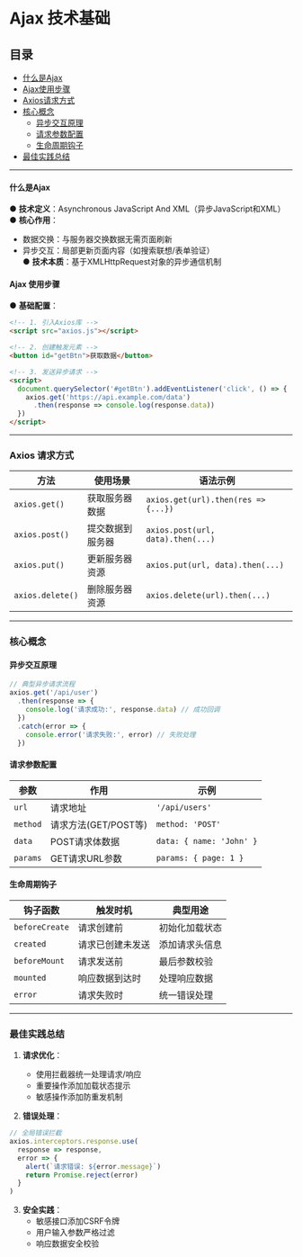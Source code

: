 # Ajax 技术基础
## 目录
- [什么是Ajax](#什么是ajax)
- [Ajax使用步骤](#ajax-使用步骤)
- [Axios请求方式](#axios-请求方式)
- [核心概念](#核心概念)
  - [异步交互原理](#异步交互原理)
  - [请求参数配置](#请求参数配置)
  - [生命周期钩子](#生命周期钩子)
- [最佳实践总结](#最佳实践总结)

---

#### 什么是Ajax
● **技术定义**：Asynchronous JavaScript And XML（异步JavaScript和XML）  
● **核心作用**：  
  - 数据交换：与服务器交换数据无需页面刷新  
  - 异步交互：局部更新页面内容（如搜索联想/表单验证）  
● **技术本质**：基于XMLHttpRequest对象的异步通信机制  

#### Ajax 使用步骤
● **基础配置**：  
```html
<!-- 1. 引入Axios库 -->
<script src="axios.js"></script>

<!-- 2. 创建触发元素 -->
<button id="getBtn">获取数据</button>

<!-- 3. 发送异步请求 -->
<script>
  document.querySelector('#getBtn').addEventListener('click', () => {
    axios.get('https://api.example.com/data')
      .then(response => console.log(response.data))
  })
</script>
```

---

### Axios 请求方式
| 方法       | 使用场景          | 语法示例                               |
|------------|-------------------|----------------------------------------|
| `axios.get()` | 获取服务器数据    | `axios.get(url).then(res => {...})`    |
| `axios.post()`| 提交数据到服务器  | `axios.post(url, data).then(...)`      |
| `axios.put()` | 更新服务器资源    | `axios.put(url, data).then(...)`       |
| `axios.delete()`| 删除服务器资源   | `axios.delete(url).then(...)`          |

---

### 核心概念
#### 异步交互原理
```javascript
// 典型异步请求流程
axios.get('/api/user')
  .then(response => {
    console.log('请求成功:', response.data) // 成功回调
  })
  .catch(error => {
    console.error('请求失败:', error) // 失败处理
  })
```

#### 请求参数配置
| 参数     | 作用                  | 示例                      |
|----------|-----------------------|---------------------------|
| `url`    | 请求地址              | `'/api/users'`            |
| `method` | 请求方法(GET/POST等) | `method: 'POST'`          |
| `data`   | POST请求体数据       | `data: { name: 'John' }`  |
| `params` | GET请求URL参数       | `params: { page: 1 }`    |

#### 生命周期钩子
| 钩子函数       | 触发时机               | 典型用途                     |
|----------------|------------------------|------------------------------|
| `beforeCreate` | 请求创建前             | 初始化加载状态               |
| `created`      | 请求已创建未发送       | 添加请求头信息               |
| `beforeMount`  | 请求发送前             | 最后参数校验                 |
| `mounted`      | 响应数据到达时         | 处理响应数据                 |
| `error`        | 请求失败时             | 统一错误处理                 |

---

### 最佳实践总结
1. **请求优化**：
   - 使用拦截器统一处理请求/响应
   - 重要操作添加加载状态提示
   - 敏感操作添加防重发机制

2. **错误处理**：
```javascript
// 全局错误拦截
axios.interceptors.response.use(
  response => response,
  error => {
    alert(`请求错误: ${error.message}`)
    return Promise.reject(error)
  }
)
```

3. **安全实践**：
   - 敏感接口添加CSRF令牌
   - 用户输入参数严格过滤
   - 响应数据安全校验